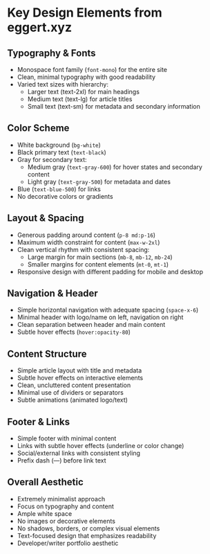 # Key Design Elements from eggert.xyz

## Typography & Fonts
- Monospace font family (`font-mono`) for the entire site
- Clean, minimal typography with good readability
- Varied text sizes with hierarchy:
  - Larger text (text-2xl) for main headings
  - Medium text (text-lg) for article titles
  - Small text (text-sm) for metadata and secondary information

## Color Scheme
- White background (`bg-white`)
- Black primary text (`text-black`)
- Gray for secondary text:
  - Medium gray (`text-gray-600`) for hover states and secondary content
  - Light gray (`text-gray-500`) for metadata and dates
- Blue (`text-blue-500`) for links
- No decorative colors or gradients

## Layout & Spacing
- Generous padding around content (`p-8 md:p-16`)
- Maximum width constraint for content (`max-w-2xl`)
- Clean vertical rhythm with consistent spacing:
  - Large margin for main sections (`mb-8`, `mb-12`, `mb-24`)
  - Smaller margins for content elements (`mt-0`, `mt-1`)
- Responsive design with different padding for mobile and desktop

## Navigation & Header
- Simple horizontal navigation with adequate spacing (`space-x-6`)
- Minimal header with logo/name on left, navigation on right
- Clean separation between header and main content
- Subtle hover effects (`hover:opacity-80`)

## Content Structure
- Simple article layout with title and metadata
- Subtle hover effects on interactive elements
- Clean, uncluttered content presentation
- Minimal use of dividers or separators
- Subtle animations (animated logo/text)

## Footer & Links
- Simple footer with minimal content
- Links with subtle hover effects (underline or color change)
- Social/external links with consistent styling
- Prefix dash (—) before link text

## Overall Aesthetic
- Extremely minimalist approach
- Focus on typography and content
- Ample white space
- No images or decorative elements
- No shadows, borders, or complex visual elements
- Text-focused design that emphasizes readability
- Developer/writer portfolio aesthetic
